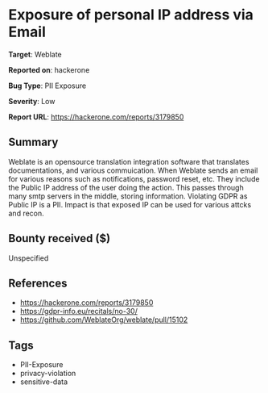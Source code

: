 # Exposure of personal IP address via Email

**Target**: Weblate

**Reported on**: hackerone

**Bug Type**: PII Exposure

**Severity**: Low

**Report URL**: https://hackerone.com/reports/3179850

## Summary
Weblate is an opensource translation integration software that translates documentations, and various commuication.
When Weblate sends an email for various reasons such as notifications, password reset, etc. They include the Public IP address of the user doing the action.
This passes through many smtp servers in the middle, storing information. Violating GDPR as Public IP is a PII.
Impact is that exposed IP can be used for various attcks and recon.

## Bounty received ($)
Unspecified

## References
- https://hackerone.com/reports/3179850
- https://gdpr-info.eu/recitals/no-30/
- https://github.com/WeblateOrg/weblate/pull/15102
## Tags
- PII-Exposure
- privacy-violation
- sensitive-data
